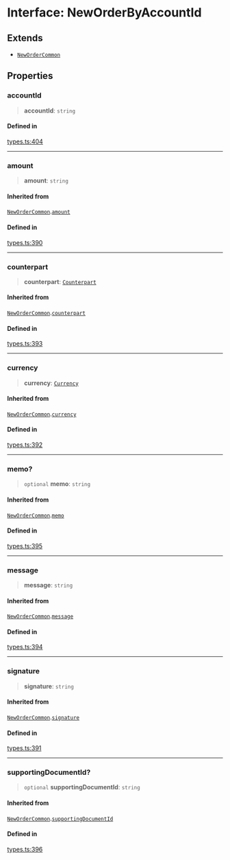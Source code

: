# Interface: NewOrderByAccountId

## Extends

- [`NewOrderCommon`](/docs/packages/SDK/interfaces/NewOrderCommon.md)

## Properties

### accountId

> **accountId**: `string`

#### Defined in

[types.ts:404](https://github.com/monerium/js-monorepo/blob/main/packages/sdk/src/types.ts#L404)

***

### amount

> **amount**: `string`

#### Inherited from

[`NewOrderCommon`](/docs/packages/SDK/interfaces/NewOrderCommon.md).[`amount`](/docs/packages/SDK/interfaces/NewOrderCommon.md#amount)

#### Defined in

[types.ts:390](https://github.com/monerium/js-monorepo/blob/main/packages/sdk/src/types.ts#L390)

***

### counterpart

> **counterpart**: [`Counterpart`](/docs/packages/SDK/interfaces/Counterpart.md)

#### Inherited from

[`NewOrderCommon`](/docs/packages/SDK/interfaces/NewOrderCommon.md).[`counterpart`](/docs/packages/SDK/interfaces/NewOrderCommon.md#counterpart)

#### Defined in

[types.ts:393](https://github.com/monerium/js-monorepo/blob/main/packages/sdk/src/types.ts#L393)

***

### currency

> **currency**: [`Currency`](/docs/packages/SDK/enumerations/Currency.md)

#### Inherited from

[`NewOrderCommon`](/docs/packages/SDK/interfaces/NewOrderCommon.md).[`currency`](/docs/packages/SDK/interfaces/NewOrderCommon.md#currency)

#### Defined in

[types.ts:392](https://github.com/monerium/js-monorepo/blob/main/packages/sdk/src/types.ts#L392)

***

### memo?

> `optional` **memo**: `string`

#### Inherited from

[`NewOrderCommon`](/docs/packages/SDK/interfaces/NewOrderCommon.md).[`memo`](/docs/packages/SDK/interfaces/NewOrderCommon.md#memo)

#### Defined in

[types.ts:395](https://github.com/monerium/js-monorepo/blob/main/packages/sdk/src/types.ts#L395)

***

### message

> **message**: `string`

#### Inherited from

[`NewOrderCommon`](/docs/packages/SDK/interfaces/NewOrderCommon.md).[`message`](/docs/packages/SDK/interfaces/NewOrderCommon.md#message)

#### Defined in

[types.ts:394](https://github.com/monerium/js-monorepo/blob/main/packages/sdk/src/types.ts#L394)

***

### signature

> **signature**: `string`

#### Inherited from

[`NewOrderCommon`](/docs/packages/SDK/interfaces/NewOrderCommon.md).[`signature`](/docs/packages/SDK/interfaces/NewOrderCommon.md#signature)

#### Defined in

[types.ts:391](https://github.com/monerium/js-monorepo/blob/main/packages/sdk/src/types.ts#L391)

***

### supportingDocumentId?

> `optional` **supportingDocumentId**: `string`

#### Inherited from

[`NewOrderCommon`](/docs/packages/SDK/interfaces/NewOrderCommon.md).[`supportingDocumentId`](/docs/packages/SDK/interfaces/NewOrderCommon.md#supportingdocumentid)

#### Defined in

[types.ts:396](https://github.com/monerium/js-monorepo/blob/main/packages/sdk/src/types.ts#L396)
